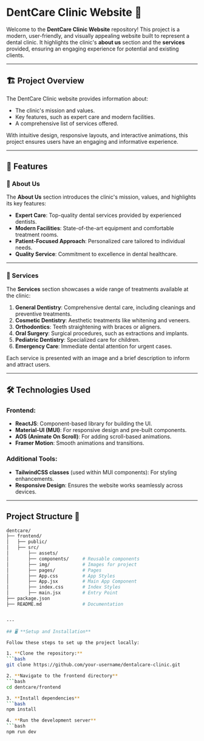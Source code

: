 # DentCare Clinic Website 🦷

Welcome to the **DentCare Clinic Website** repository! This project is a modern, user-friendly, and visually appealing website built to represent a dental clinic. It highlights the clinic's **about us** section and the **services** provided, ensuring an engaging experience for potential and existing clients.

---

## 🏗️ **Project Overview**

The DentCare Clinic website provides information about:
- The clinic's mission and values.
- Key features, such as expert care and modern facilities.
- A comprehensive list of services offered.

With intuitive design, responsive layouts, and interactive animations, this project ensures users have an engaging and informative experience.

---

## 🎯 **Features**

### 🦷 About Us
The **About Us** section introduces the clinic's mission, values, and highlights its key features:
- **Expert Care**: Top-quality dental services provided by experienced dentists.
- **Modern Facilities**: State-of-the-art equipment and comfortable treatment rooms.
- **Patient-Focused Approach**: Personalized care tailored to individual needs.
- **Quality Service**: Commitment to excellence in dental healthcare.

---

### 🚀 Services
The **Services** section showcases a wide range of treatments available at the clinic:
1. **General Dentistry**: Comprehensive dental care, including cleanings and preventive treatments.
2. **Cosmetic Dentistry**: Aesthetic treatments like whitening and veneers.
3. **Orthodontics**: Teeth straightening with braces or aligners.
4. **Oral Surgery**: Surgical procedures, such as extractions and implants.
5. **Pediatric Dentistry**: Specialized care for children.
6. **Emergency Care**: Immediate dental attention for urgent cases.

Each service is presented with an image and a brief description to inform and attract users.

---

## 🛠️ **Technologies Used**
### Frontend:
- **ReactJS**: Component-based library for building the UI.
- **Material-UI (MUI)**: For responsive design and pre-built components.
- **AOS (Animate On Scroll)**: For adding scroll-based animations.
- **Framer Motion**: Smooth animations and transitions.

### Additional Tools:
- **TailwindCSS classes** (used within MUI components): For styling enhancements.
- **Responsive Design**: Ensures the website works seamlessly across devices.

---

## Project Structure 📂
   ```bash
   dentcare/
   ├── frontend/
   │   ├── public/
   │   ├── src/
   │       ├── assets/
   │       ├── components/     # Reusable components
   │       ├── img/            # Images for project
   │       ├── pages/          # Pages
   │       ├── App.css         # App Styles
   │       ├── App.jsx         # Main App Component
   │       ├── index.css       # Index Styles
   │       ├── main.jsx        # Entry Point
   ├── package.json
   ├── README.md               # Documentation


---

## 🖥️ **Setup and Installation**

Follow these steps to set up the project locally:

1. **Clone the repository:**
   ```bash
   git clone https://github.com/your-username/dentalcare-clinic.git

2. **Navigate to the frontend directory**
   ```bash
   cd dentcare/frontend

3. **Install dependencies**
   ```bash
   npm install

4. **Run the development server**
   ```bash
   npm run dev 